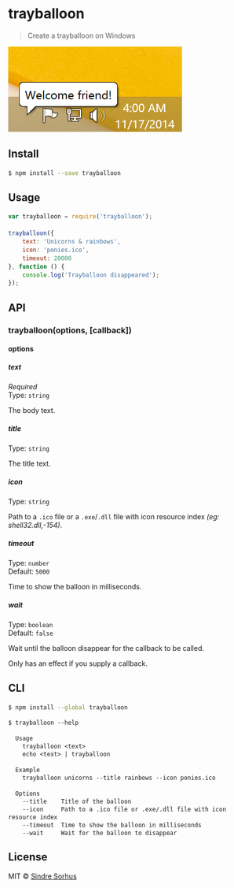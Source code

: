 # trayballoon

> Create a trayballoon on Windows

![](screenshot.gif)


## Install

```sh
$ npm install --save trayballoon
```


## Usage

```js
var trayballoon = require('trayballoon');

trayballoon({
	text: 'Unicorns & rainbows',
	icon: 'ponies.ico',
	timeout: 20000
}, function () {
	console.log('Trayballoon disappeared');
});
```


## API

### trayballoon(options, [callback])

#### options

##### text

*Required*  
Type: `string`

The body text.

##### title

Type: `string`

The title text.

##### icon

Type: `string`

Path to a `.ico` file or a `.exe`/`.dll` file with icon resource index *(eg: shell32.dll,-154)*.

##### timeout

Type: `number`  
Default: `5000`

Time to show the balloon in milliseconds.

##### wait

Type: `boolean`  
Default: `false`

Wait until the balloon disappear for the callback to be called.

Only has an effect if you supply a callback.


## CLI

```sh
$ npm install --global trayballoon
```

```
$ trayballoon --help

  Usage
    trayballoon <text>
    echo <text> | trayballoon

  Example
    trayballoon unicorns --title rainbows --icon ponies.ico

  Options
    --title    Title of the balloon
    --icon     Path to a .ico file or .exe/.dll file with icon resource index
    --timeout  Time to show the balloon in milliseconds
    --wait     Wait for the balloon to disappear
```


## License

MIT © [Sindre Sorhus](http://sindresorhus.com)
